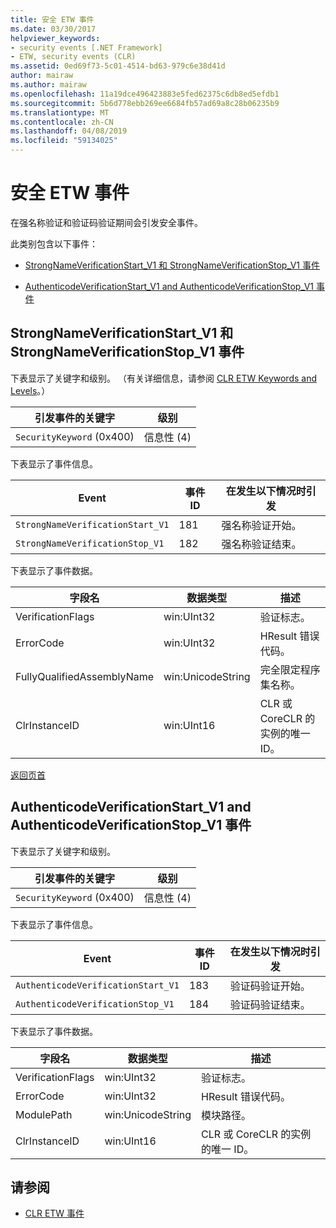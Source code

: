 ```yaml
---
title: 安全 ETW 事件
ms.date: 03/30/2017
helpviewer_keywords:
- security events [.NET Framework]
- ETW, security events (CLR)
ms.assetid: 0ed69f73-5c01-4514-bd63-979c6e38d41d
author: mairaw
ms.author: mairaw
ms.openlocfilehash: 11a19dce496423883e5fed62375c6db8ed5efdb1
ms.sourcegitcommit: 5b6d778ebb269ee6684fb57ad69a8c28b06235b9
ms.translationtype: MT
ms.contentlocale: zh-CN
ms.lasthandoff: 04/08/2019
ms.locfileid: "59134025"
---
```

# <a name="security-etw-events"></a>安全 ETW 事件
<a name="top"></a> 在强名称验证和验证码验证期间会引发安全事件。  
  
 此类别包含以下事件：  
  
-   [StrongNameVerificationStart_V1 和 StrongNameVerificationStop_V1 事件](#strongnameverificationstart_v1_and_strongnameverificationstop_v1_events)  
  
-   [AuthenticodeVerificationStart_V1 and AuthenticodeVerificationStop_V1 事件](#authenticodeverificationstart_v1_and_authenticodeverificationstop_v1_events)  
  
<a name="strongnameverificationstart_v1_and_strongnameverificationstop_v1_events"></a>   
## <a name="strongnameverificationstartv1-and-strongnameverificationstopv1-events"></a>StrongNameVerificationStart_V1 和 StrongNameVerificationStop_V1 事件  
 下表显示了关键字和级别。 （有关详细信息，请参阅 [CLR ETW Keywords and Levels](../../../docs/framework/performance/clr-etw-keywords-and-levels.md)。）  
  
|引发事件的关键字|级别|  
|-----------------------------------|-----------|  
|`SecurityKeyword` (0x400)|信息性 (4)|  
  
 下表显示了事件信息。  
  
|Event|事件 ID|在发生以下情况时引发|  
|-----------|--------------|-----------------|  
|`StrongNameVerificationStart_V1`|181|强名称验证开始。|  
|`StrongNameVerificationStop_V1`|182|强名称验证结束。|  
  
 下表显示了事件数据。  
  
|字段名|数据类型|描述|  
|----------------|---------------|-----------------|  
|VerificationFlags|win:UInt32|验证标志。|  
|ErrorCode|win:UInt32|HResult 错误代码。|  
|FullyQualifiedAssemblyName|win:UnicodeString|完全限定程序集名称。|  
|ClrInstanceID|win:UInt16|CLR 或 CoreCLR 的实例的唯一 ID。|  
  
 [返回页首](#top)  
  
<a name="authenticodeverificationstart_v1_and_authenticodeverificationstop_v1_events"></a>   
## <a name="authenticodeverificationstartv1-and-authenticodeverificationstopv1-events"></a>AuthenticodeVerificationStart_V1 and AuthenticodeVerificationStop_V1 事件  
 下表显示了关键字和级别。  
  
|引发事件的关键字|级别|  
|-----------------------------------|-----------|  
|`SecurityKeyword` (0x400)|信息性 (4)|  
  
 下表显示了事件信息。  
  
|Event|事件 ID|在发生以下情况时引发|  
|-----------|--------------|-----------------|  
|`AuthenticodeVerificationStart_V1`|183|验证码验证开始。|  
|`AuthenticodeVerificationStop_V1`|184|验证码验证结束。|  
  
 下表显示了事件数据。  
  
|字段名|数据类型|描述|  
|----------------|---------------|-----------------|  
|VerificationFlags|win:UInt32|验证标志。|  
|ErrorCode|win:UInt32|HResult 错误代码。|  
|ModulePath|win:UnicodeString|模块路径。|  
|ClrInstanceID|win:UInt16|CLR 或 CoreCLR 的实例的唯一 ID。|  
  
## <a name="see-also"></a>请参阅

- [CLR ETW 事件](../../../docs/framework/performance/clr-etw-events.md)
